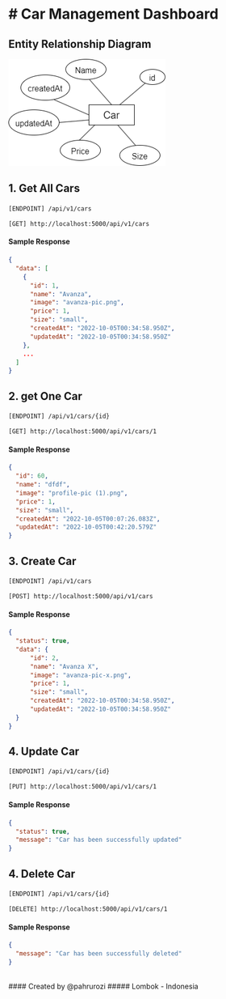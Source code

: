 # # Car Management Dashboard

## Entity Relationship Diagram
![Card ERD](https://github.com/pahrurozidev/Car-Management-Dashboard/blob/master/public/assets/card-erd.png)

## 1. Get All Cars
```[ENDPOINT] /api/v1/cars```
```url
[GET] http://localhost:5000/api/v1/cars
```

#### Sample Response
```json
{
  "data": [
    {
      "id": 1,
      "name": "Avanza",
      "image": "avanza-pic.png",
      "price": 1,
      "size": "small",
      "createdAt": "2022-10-05T00:34:58.950Z",
      "updatedAt": "2022-10-05T00:34:58.950Z"
    },
    ...
  ]
}
```

## 2. get One Car
```[ENDPOINT] /api/v1/cars/{id}```
```url
[GET] http://localhost:5000/api/v1/cars/1
```

#### Sample Response
```json
{
  "id": 60,
  "name": "dfdf",
  "image": "profile-pic (1).png",
  "price": 1,
  "size": "small",
  "createdAt": "2022-10-05T00:07:26.083Z",
  "updatedAt": "2022-10-05T00:42:20.579Z"
}
```

## 3. Create Car
```[ENDPOINT] /api/v1/cars```
```url
[POST] http://localhost:5000/api/v1/cars
```

#### Sample Response
```json
{
  "status": true,
  "data": {
      "id": 2,
      "name": "Avanza X",
      "image": "avanza-pic-x.png",
      "price": 1,
      "size": "small",
      "createdAt": "2022-10-05T00:34:58.950Z",
      "updatedAt": "2022-10-05T00:34:58.950Z"
  }
}
```

## 4. Update Car
```[ENDPOINT] /api/v1/cars/{id}```
```url
[PUT] http://localhost:5000/api/v1/cars/1
```

#### Sample Response
```json
{
  "status": true,
  "message": "Car has been successfully updated"
}
```

## 4. Delete Car
```[ENDPOINT] /api/v1/cars/{id}```
```url
[DELETE] http://localhost:5000/api/v1/cars/1
```

#### Sample Response
```json
{
  "message": "Car has been successfully deleted"
}
```

<br/>
#### Created by @pahrurozi
##### Lombok - Indonesia

